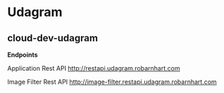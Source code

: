 # Udagram

## cloud-dev-udagram

**Endpoints**

Application Rest API
http://restapi.udagram.robarnhart.com

Image Filter Rest API
http://image-filter.restapi.udagram.robarnhart.com
